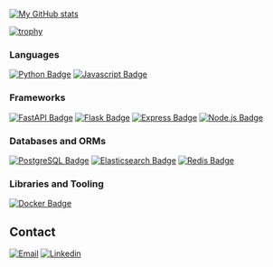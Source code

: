 [![My GitHub stats](https://github-readme-stats.vercel.app/api?username=stliakis&count_private=true&hide=stars,issues,prs,contributions&theme=tokyonight)](https://github.com/stliakis/github-readme-stats)
<!-- 
[![Languages used this week](https://github-readme-stats.vercel.app/api/wakatime?custom_title=Languages%20Used%20This%20Week&username=sliakis&layout=compact&langs_count=8&range=last_7_days&theme=github_dark&card_width=445&border_color=30363d)](https://wakatime.com/@sliakis) -->

<!-- [![Most used languages](https://github-readme-stats.vercel.app/api/top-langs/?username=stliakis&show_icons=true&layout=compact&cache_seconds=1800&langs_count=8&theme=blueberry&count_private=true&show_icons=true)](https://github.com/stliakis)
 -->
 
[![trophy](https://github-profile-trophy.vercel.app/?username=stliakis&theme=onedark&margin-w=15&margin-h=15)](https://github.com/ryo-ma/github-profile-trophy)
 

### Languages

[![Python Badge](https://img.shields.io/badge/-python-474A8A?style=for-the-badge&labelColor=black&logo=python&logoColor=474A8A)](#)
[![Javascript Badge](https://img.shields.io/badge/-Javascript-F0DB4F?style=for-the-badge&labelColor=black&logo=javascript&logoColor=F0DB4F)](#)


### Frameworks

[![FastAPI Badge](https://img.shields.io/badge/-FastAPI-61DBFB?style=for-the-badge&labelColor=black&logo=fastapi&logoColor=61DBFB)](#)
[![Flask Badge](https://img.shields.io/badge/-Flask-ffffff?style=for-the-badge&labelColor=black&logo=flask&logoColor=ffffff)](#)
[![Express Badge](https://img.shields.io/badge/-Express-663399?style=for-the-badge&labelColor=black&logo=express&logoColor=ffffff)](#)
[![Node.js Badge](https://img.shields.io/badge/-Node.js-3C873A?style=for-the-badge&labelColor=black&logo=node&logoColor=3C873A)](#)


### Databases and ORMs

[![PostgreSQL Badge](https://img.shields.io/badge/-PostgreSQL-336790?style=for-the-badge&labelColor=black&logo=postgresql&logoColor=336790)](#)
[![Elasticsearch Badge](https://img.shields.io/badge/-elasticsearch-0db7ed?style=for-the-badge&labelColor=black&logo=elasticsearch&logoColor=F29111)](#)
[![Redis Badge](https://img.shields.io/badge/-redis-df0397?style=for-the-badge&labelColor=black&logo=redis&logoColor=df0397)](#)


### Libraries and Tooling

[![Docker Badge](https://img.shields.io/badge/-Docker-0db7ed?style=for-the-badge&labelColor=black&logo=docker&logoColor=0db7ed)](#)


## Contact

[![Email](https://img.shields.io/badge/Email-D14836?style=for-the-badge&logo=gmail&logoColor=white)](mailto:stliakis@gmail.com)
[![Linkedin](https://img.shields.io/badge/LinkedIn-0077B5?style=for-the-badge&logo=linkedin&logoColor=white)](https://linkedin.com/in/stefanos-liakis-456551b8)
